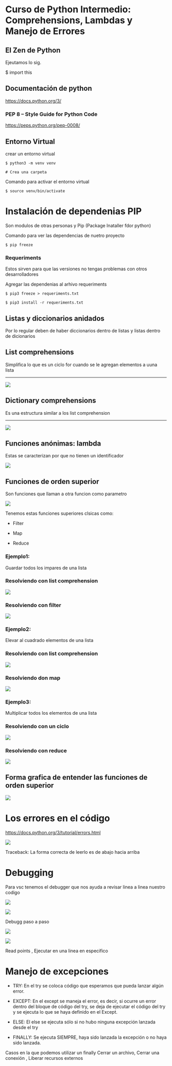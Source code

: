 # Curso de Python Intermedio: Comprehensions, Lambdas y Manejo de Errores

## El Zen de Python

Ejeutamos lo sig.

$ import this

## Documentación de python

https://docs.python.org/3/

### PEP 8 – Style Guide for Python Code

https://peps.python.org/pep-0008/

## Entorno Virtual

crear un entorno virtual

```python=3
$ python3 -m venv venv

# Crea una carpeta

```

Comando para activar el entorno virtual

```python=3
$ source venv/bin/activate
```

# Instalación de dependenias PIP

Son modulos de otras personas
y Pip (Package Inataller fdor python)

Comando para ver las dependencias de nuetro proyecto

```python=3
$ pip freeze
```

### Requeriments

Estos sirven para que las versiones no tengas problemas con otros desarrolladores

Agregar las dependenias al arhivo requeriments

```python=3
$ pip3 freeze > requeriments.txt

$ pip3 install -r requeriments.txt
```

## Listas y diccionarios anidados

Por lo regular deben de haber diccionarios dentro de listas
y listas dentro de dicionarios

## List comprehensions

Simplifica lo que es un ciclo for cuando se le agregan elementos a uuna lista

<hr>

![](https://i.imgur.com/7qANRot.png)

## Dictionary comprehensions

Es una estructura similar a los list comprehension

<hr>

![](https://i.imgur.com/Cxno69l.png)

## Funciones anónimas: lambda

Estas se caracterizan por que no tienen un identificador

![](https://i.imgur.com/WjeOCmF.png)

## Funciones de orden superior

Son funciones que llaman a otra funcion como parametro

![](https://i.imgur.com/CQ1gUjx.png)

Tenemos estas funciones superiores clsicas como:

- Filter

- Map

- Reduce

### Ejemplo1:

Guardar todos los impares de una lista

### Resolviendo con list comprehension

![](https://i.imgur.com/F2l23bw.png)

### Resolviendo con filter

![](https://i.imgur.com/3R5HJpU.png)

### Ejemplo2:

Elevar al cuadrado elementos de una lista

### Resolviendo con list comprehension

![](https://i.imgur.com/Zq0REXO.png)

### Resolviendo don map

![](https://i.imgur.com/mS1rElI.png)

### Ejemplo3:

Multiplicar todos los elementos de una lista

### Resolviendo con un ciclo

![](https://i.imgur.com/N7qUKrK.png)

### Resolviendo con reduce

![](https://i.imgur.com/ujlXuV1.png)

## Forma grafica de entender las funciones de orden superior

![](https://i.imgur.com/CM7dyzJ.png)

# Los errores en el código

https://docs.python.org/3/tutorial/errors.html

![](https://i.imgur.com/INmh7fZ.png)

Traceback: La forma correcta de leerlo es de abajo hacia arriba

# Debugging

Para vsc tenemos el debugger que nos ayuda a revisar linea a linea nuestro codigo

![](https://i.imgur.com/noxUSLj.png)

![](https://i.imgur.com/DMrUwVK.png)

Debugg paso a paso

![](https://i.imgur.com/Qq3hm4X.png)

![](https://i.imgur.com/6cfXD7I.png)

Read points , Ejecutar en una linea en especifico 


# Manejo de excepciones

- TRY: En el try se coloca código que esperamos que pueda lanzar algún error.

- EXCEPT: En el except se maneja el error, es decir, si ocurre un error dentro del bloque de código del try, se deja de ejecutar el código del try y se ejecuta lo que se haya definido en el Except.

- ELSE: El else se ejecuta sólo si no hubo ninguna excepción lanzada desde el try

- FINALLY: Se ejecuta SIEMPRE, haya sido lanzada la excepción o no haya sido lanzada. 

Casos en la que podemos utilizar un finally
Cerrar un archivo, Cerrar una conexión , Liberar recursos externos

